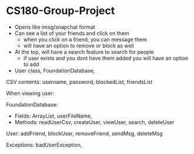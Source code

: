 # CS180-Group-Project
- Opens like imsg/snapchat format
- Can see a list of your friends and click on them
    - when you click on a friend, you can message them
    - will have an option to remove or block as well
- At the top, will have a search feature to search for people
    - if user exists and you dont have them added you will have an option to add
- User class, FoundationDatabase,

CSV contents: username, password, blockedList, friendsList

When viewing user: 

FoundationDatabase: 
- Fields: ArrayList<User>, userFileName, 
- Methods: readUserCsv, createUser, viewUser, search, deleteUser

User: addFriend, blockUser, removeFriend, sendMsg, deleteMsg

Exceptions: badUserException, 
